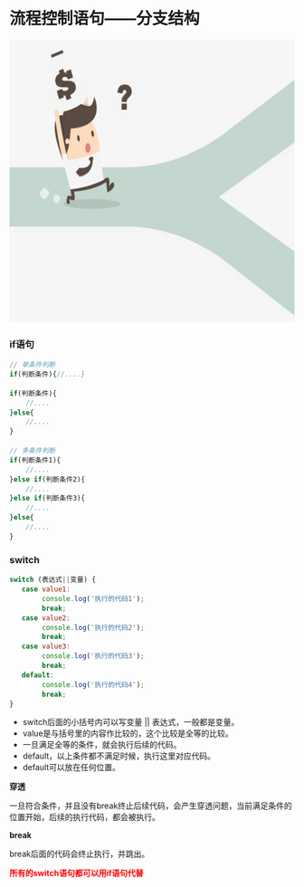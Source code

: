 # 流程控制语句——分支结构

<img src="1/1.jpg" style="width:1000px;height:500px;">

### if语句

```javascript
// 单条件判断
if(判断条件){//....}
    
if(判断条件){
    //....
}else{
    //....
}

// 多条件判断
if(判断条件1){
    //....     
}else if(判断条件2){
    //....  
}else if(判断条件3){
    //....  
}else{
    //....
}
```

### switch

```javascript
switch (表达式||变量) {
   case value1:
        console.log('执行的代码1');
        break;
   case value2:
        console.log('执行的代码2');
        break;
   case value3:
        console.log('执行的代码3');
        break;
   default:
        console.log('执行的代码4');
        break;               
}
```

- switch后面的小括号内可以写变量 || 表达式，一般都是变量。
- value是与括号里的内容作比较的，这个比较是全等的比较。
- 一旦满足全等的条件，就会执行后续的代码。
- default，以上条件都不满足时候，执行这里对应代码。
- default可以放在任何位置。



**穿透**

一旦符合条件，并且没有break终止后续代码，会产生穿透问题，当前满足条件的位置开始，后续的执行代码，都会被执行。



**break**

break后面的代码会终止执行，并跳出。



<p style="color:red;font-weight:bold;">所有的switch语句都可以用if语句代替</p>